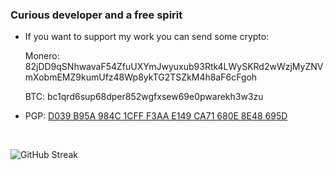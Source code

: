 ### **Curious developer and a free spirit**

* If you want to support my work you can send some crypto:

   Monero: 82jDD9qSNhwavaF54ZfuUXYmJwyuxub93Rtk4LWySKRd2wWzjMyZNVmXobmEMZ9kumUfz48Wp8ykTG2TSZkM4h8aF6cFgoh

   BTC: bc1qrd6sup68dper852wgfxsew69e0pwarekh3w3zu
 
* PGP: [D039 B95A 984C 1CFF F3AA E149 CA71 680E 8E48 695D](https://raw.githubusercontent.com/Pavel-Hrdina/pubkeys/main/Pavel_Hrdina_0x8E48695D_public.asc)

<br>

![GitHub Streak](https://streak-stats.demolab.com?user=Pavel-Hrdina&theme=dark&hide_border=true&exclude_days=Sun%2CSat)

